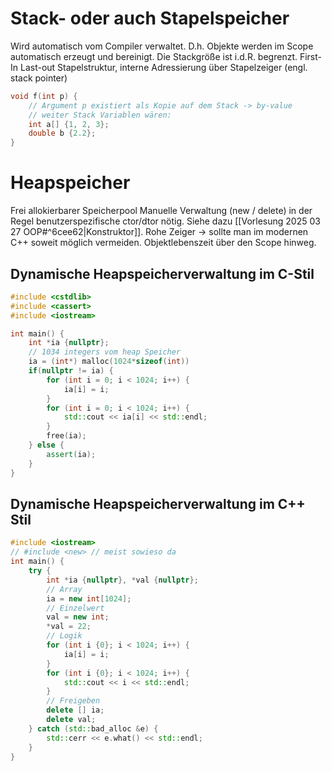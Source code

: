 # Stack- oder auch Stapelspeicher
Wird automatisch vom Compiler verwaltet. D.h. Objekte werden im Scope automatisch erzeugt und bereinigt. 
Die Stackgröße ist i.d.R. begrenzt.
First-In Last-out Stapelstruktur, interne Adressierung über Stapelzeiger (engl. stack pointer)

``` C++
void f(int p) {
	// Argument p existiert als Kopie auf dem Stack -> by-value
	// weiter Stack Variablen wären:
	int a[] {1, 2, 3};
	double b {2.2};
}
```

# Heapspeicher
Frei allokierbarer Speicherpool
Manuelle Verwaltung (new / delete)
	in der Regel benutzerspezifische ctor/dtor nötig. Siehe dazu [[Vorlesung 2025 03 27 OOP#^6cee62|Konstruktor]].
Rohe Zeiger -> sollte man im modernen C++ soweit möglich vermeiden.
Objektlebenszeit über den Scope hinweg.

## Dynamische Heapspeicherverwaltung im C-Stil
``` C++
#include <cstdlib>
#include <cassert>
#include <iostream>

int main() {
	int *ia {nullptr};
	// 1034 integers vom heap Speicher
	ia = (int*) malloc(1024*sizeof(int))
	if(nullptr != ia) {
		for (int i = 0; i < 1024; i++) {
			ia[i] = i;
		}
		for (int i = 0; i < 1024; i++) {
			std::cout << ia[i] << std::endl;
		}
		free(ia);
	} else {
		assert(ia);
	}
}
```

## Dynamische Heapspeicherverwaltung im C++ Stil
``` C++
#include <iostream>
// #include <new> // meist sowieso da
int main() {
	try {
		int *ia {nullptr}, *val {nullptr};
		// Array
		ia = new int[1024];
		// Einzelwert
		val = new int; 
		*val = 22;
		// Logik
		for (int i {0}; i < 1024; i++) {
			ia[i] = i;
		}
		for (int i {0}; i < 1024; i++) {
			std::cout << i << std::endl;
		}
		// Freigeben
		delete [] ia;
		delete val;
	} catch (std::bad_alloc &e) {
		std::cerr << e.what() << std::endl;
	}
}
```